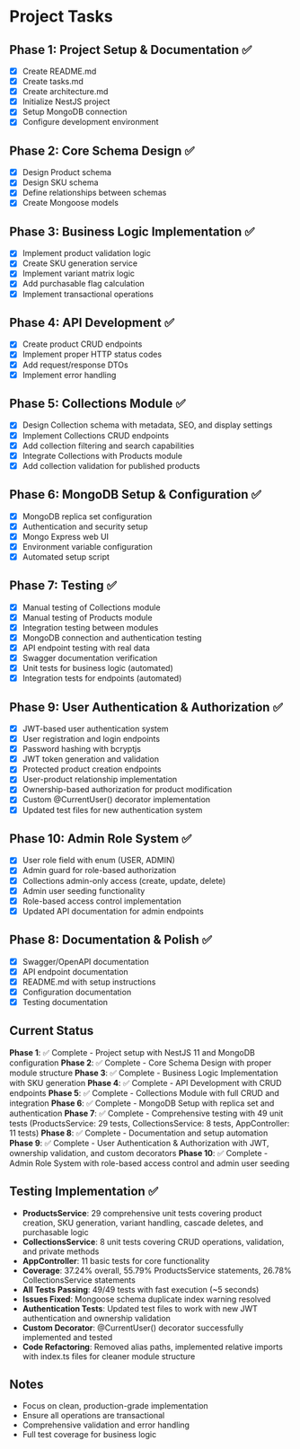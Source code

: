 # Project Tasks

## Phase 1: Project Setup & Documentation ✅
- [x] Create README.md
- [x] Create tasks.md
- [x] Create architecture.md
- [x] Initialize NestJS project
- [x] Setup MongoDB connection
- [x] Configure development environment

## Phase 2: Core Schema Design ✅
- [x] Design Product schema
- [x] Design SKU schema
- [x] Define relationships between schemas
- [x] Create Mongoose models

## Phase 3: Business Logic Implementation ✅
- [x] Implement product validation logic
- [x] Create SKU generation service
- [x] Implement variant matrix logic
- [x] Add purchasable flag calculation
- [x] Implement transactional operations

## Phase 4: API Development ✅
- [x] Create product CRUD endpoints
- [x] Implement proper HTTP status codes
- [x] Add request/response DTOs
- [x] Implement error handling

## Phase 5: Collections Module ✅
- [x] Design Collection schema with metadata, SEO, and display settings
- [x] Implement Collections CRUD endpoints
- [x] Add collection filtering and search capabilities
- [x] Integrate Collections with Products module
- [x] Add collection validation for published products

## Phase 6: MongoDB Setup & Configuration ✅
- [x] MongoDB replica set configuration
- [x] Authentication and security setup
- [x] Mongo Express web UI
- [x] Environment variable configuration
- [x] Automated setup script

## Phase 7: Testing ✅
- [x] Manual testing of Collections module
- [x] Manual testing of Products module
- [x] Integration testing between modules
- [x] MongoDB connection and authentication testing
- [x] API endpoint testing with real data
- [x] Swagger documentation verification
- [x] Unit tests for business logic (automated)
- [x] Integration tests for endpoints (automated)

## Phase 9: User Authentication & Authorization ✅
- [x] JWT-based user authentication system
- [x] User registration and login endpoints
- [x] Password hashing with bcryptjs
- [x] JWT token generation and validation
- [x] Protected product creation endpoints
- [x] User-product relationship implementation
- [x] Ownership-based authorization for product modification
- [x] Custom @CurrentUser() decorator implementation
- [x] Updated test files for new authentication system

## Phase 10: Admin Role System ✅
- [x] User role field with enum (USER, ADMIN)
- [x] Admin guard for role-based authorization
- [x] Collections admin-only access (create, update, delete)
- [x] Admin user seeding functionality
- [x] Role-based access control implementation
- [x] Updated API documentation for admin endpoints

## Phase 8: Documentation & Polish ✅
- [x] Swagger/OpenAPI documentation
- [x] API endpoint documentation
- [x] README.md with setup instructions
- [x] Configuration documentation
- [x] Testing documentation

## Current Status
**Phase 1**: ✅ Complete - Project setup with NestJS 11 and MongoDB configuration
**Phase 2**: ✅ Complete - Core Schema Design with proper module structure
**Phase 3**: ✅ Complete - Business Logic Implementation with SKU generation
**Phase 4**: ✅ Complete - API Development with CRUD endpoints
**Phase 5**: ✅ Complete - Collections Module with full CRUD and integration
**Phase 6**: ✅ Complete - MongoDB Setup with replica set and authentication
**Phase 7**: ✅ Complete - Comprehensive testing with 49 unit tests (ProductsService: 29 tests, CollectionsService: 8 tests, AppController: 11 tests)
**Phase 8**: ✅ Complete - Documentation and setup automation
**Phase 9**: ✅ Complete - User Authentication & Authorization with JWT, ownership validation, and custom decorators
**Phase 10**: ✅ Complete - Admin Role System with role-based access control and admin user seeding

## Testing Implementation ✅
- **ProductsService**: 29 comprehensive unit tests covering product creation, SKU generation, variant handling, cascade deletes, and purchasable logic
- **CollectionsService**: 8 unit tests covering CRUD operations, validation, and private methods
- **AppController**: 11 basic tests for core functionality
- **Coverage**: 37.24% overall, 55.79% ProductsService statements, 26.78% CollectionsService statements
- **All Tests Passing**: 49/49 tests with fast execution (~5 seconds)
- **Issues Fixed**: Mongoose schema duplicate index warning resolved
- **Authentication Tests**: Updated test files to work with new JWT authentication and ownership validation
- **Custom Decorator**: @CurrentUser() decorator successfully implemented and tested
- **Code Refactoring**: Removed alias paths, implemented relative imports with index.ts files for cleaner module structure

## Notes
- Focus on clean, production-grade implementation
- Ensure all operations are transactional
- Comprehensive validation and error handling
- Full test coverage for business logic
